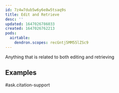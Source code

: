 ```yaml
---
id: 7z4w7dub5w6y6e8w5tsaq9s
title: Edit and Retrieve
desc: ''
updated: 1647026786033
created: 1647026762213
pods:
  airtable:
    dendron.scopes: recGntj5MM55lZSc9
---
```


Anything that is related to both editing and retrieving

## Examples
#ask.citation-support
